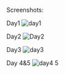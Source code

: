 Screenshots:

Day1
![day1](https://user-images.githubusercontent.com/46459701/96140477-d4154d00-0eb4-11eb-9c69-584b9092e33f.png)

Day2
![Day2](https://user-images.githubusercontent.com/46459701/96140483-d7103d80-0eb4-11eb-878d-4ad38c7f616d.png)


Day3
![day3](https://user-images.githubusercontent.com/46459701/96140508-decfe200-0eb4-11eb-9da1-e21600b3be04.png)

Day 4&5
![day4 5](https://user-images.githubusercontent.com/46459701/96140533-e42d2c80-0eb4-11eb-9eff-e277e4742467.png)





